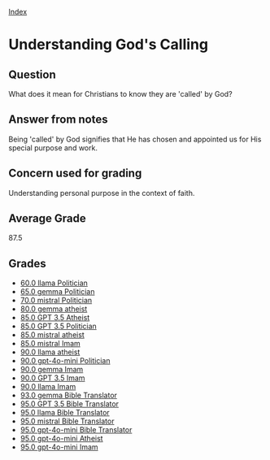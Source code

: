
[Index](../../index.md)
# Understanding God's Calling
## Question
What does it mean for Christians to know they are 'called' by God?

## Answer from notes
Being 'called' by God signifies that He has chosen and appointed us for His special purpose and work.

## Concern used for grading
Understanding personal purpose in the context of faith.

## Average Grade
87.5

## Grades
 * [60.0 llama Politician](../answers/llama_Politician/Understanding_God_s_Calling.md)
 * [65.0 gemma Politician](../answers/gemma_Politician/Understanding_God_s_Calling.md)
 * [70.0 mistral Politician](../answers/mistral_Politician/Understanding_God_s_Calling.md)
 * [80.0 gemma atheist](../answers/gemma_atheist/Understanding_God_s_Calling.md)
 * [85.0 GPT 3.5 Atheist](../answers/GPT_3.5_Atheist/Understanding_God_s_Calling.md)
 * [85.0 GPT 3.5 Politician](../answers/GPT_3.5_Politician/Understanding_God_s_Calling.md)
 * [85.0 mistral atheist](../answers/mistral_atheist/Understanding_God_s_Calling.md)
 * [85.0 mistral Imam](../answers/mistral_Imam/Understanding_God_s_Calling.md)
 * [90.0 llama atheist](../answers/llama_atheist/Understanding_God_s_Calling.md)
 * [90.0 gpt-4o-mini Politician](../answers/gpt-4o-mini_Politician/Understanding_God_s_Calling.md)
 * [90.0 gemma Imam](../answers/gemma_Imam/Understanding_God_s_Calling.md)
 * [90.0 GPT 3.5 Imam](../answers/GPT_3.5_Imam/Understanding_God_s_Calling.md)
 * [90.0 llama Imam](../answers/llama_Imam/Understanding_God_s_Calling.md)
 * [93.0 gemma Bible Translator](../answers/gemma_Bible_Translator/Understanding_God_s_Calling.md)
 * [95.0 GPT 3.5 Bible Translator](../answers/GPT_3.5_Bible_Translator/Understanding_God_s_Calling.md)
 * [95.0 llama Bible Translator](../answers/llama_Bible_Translator/Understanding_God_s_Calling.md)
 * [95.0 mistral Bible Translator](../answers/mistral_Bible_Translator/Understanding_God_s_Calling.md)
 * [95.0 gpt-4o-mini Bible Translator](../answers/gpt-4o-mini_Bible_Translator/Understanding_God_s_Calling.md)
 * [95.0 gpt-4o-mini Atheist](../answers/gpt-4o-mini_Atheist/Understanding_God_s_Calling.md)
 * [95.0 gpt-4o-mini Imam](../answers/gpt-4o-mini_Imam/Understanding_God_s_Calling.md)
